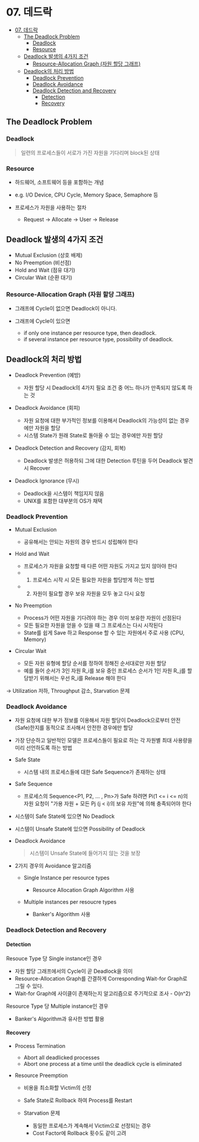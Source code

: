 # 07. 데드락

<!-- TOC -->

- [07. 데드락](#07-데드락)
  - [The Deadlock Problem](#the-deadlock-problem)
    - [Deadlock](#deadlock)
    - [Resource](#resource)
  - [Deadlock 발생의 4가지 조건](#deadlock-발생의-4가지-조건)
    - [Resource-Allocation Graph (자원 할당 그래프)](#resource-allocation-graph-자원-할당-그래프)
  - [Deadlock의 처리 방법](#deadlock의-처리-방법)
    - [Deadlock Prevention](#deadlock-prevention)
    - [Deadlock Avoidance](#deadlock-avoidance)
    - [Deadlock Detection and Recovery](#deadlock-detection-and-recovery)
      - [Detection](#detection)
      - [Recovery](#recovery)

<!-- /TOC -->

## The Deadlock Problem

### Deadlock

> 일련의 프로세스들이 서로가 가진 자원을 기다리며 block된 상태

### Resource

- 하드웨어, 소프트웨어 등을 포함하는 개념
- e.g. I/O Device, CPU Cycle, Memory Space, Semaphore 등
- 프로세스가 자원을 사용하는 절차

  - Request → Allocate → User → Release

## Deadlock 발생의 4가지 조건

- Mutual Exclusion (상호 배제)
- No Preemption (비선점)
- Hold and Wait (점유 대기)
- Circular Wait (순환 대기)

### Resource-Allocation Graph (자원 할당 그래프)

- 그래프에 Cycle이 없으면 Deadlock이 아니다.
- 그래프에 Cycle이 있으면

  - if only one instance per resource type, then deadlock.
  - if several instance per resource type, possibility of deadlock.

## Deadlock의 처리 방법

- Deadlock Prevention (예방)

  - 자원 할당 시 Deadlock의 4가지 필요 조건 중 어느 하나가 만족되지 않도록 하는 것

- Deadlock Avoidance (회피)

  - 자원 요청에 대한 부가적인 정보를 이용해서 Deadlock의 가능성이 없는 경우에만 자원을 할당
  - 시스템 State가 원래 State로 돌아올 수 있는 경우에만 자원 할당

- Deadlock Detection and Recovery (감지, 회복)

  - Deadlock 발생은 허용하되 그에 대한 Detection 루틴을 두어 Deadlock 발견 시 Recover

- Deadlock Ignorance (무시)

  - Deadlock을 시스템이 책임지지 않음
  - UNIX를 포함한 대부분의 OS가 채택

### Deadlock Prevention

- Mutual Exclusion

  - 공유해서는 안되는 자원의 경우 반드시 성립해야 한다

- Hold and Wait

  - 프로세스가 자원을 요청할 때 다른 어떤 자원도 가지고 있지 않아야 한다
  - 1. 프로세스 시작 시 모든 필요한 자원을 할당받게 하는 방법
  - 2. 자원이 필요할 경우 보유 자원을 모두 놓고 다시 요청

- No Preemption

  - Process가 어떤 자원을 기다려야 하는 경우 이미 보유한 자원이 선점된다
  - 모든 필요한 자원을 얻을 수 있을 때 그 프로세스는 다시 시작된다
  - State를 쉽게 Save 하고 Response 할 수 있는 자원에서 주로 사용 (CPU, Memory)

- Circular Wait

  - 모든 자원 유형에 할당 순서를 정하여 정해진 순서대로만 자원 할당
  - 예를 들어 순서가 3인 자원 R_i를 보유 중인 프로세스 순서가 1인 자원 R_j를 할당받기 위해서는 우선 R_i를 Release 해야 한다

→ Utilization 저하, Throughput 감소, Starvation 문제

### Deadlock Avoidance

- 자원 요청에 대한 부가 정보를 이용해서 자원 할당이 Deadlock으로부터 안전(Safe)한지를 동적으로 조사해서 안전한 경우에만 할당

- 가장 단순하고 일반적인 모델은 프로세스들이 필요로 하는 각 자원별 최대 사용량을 미리 선언하도록 하는 방법

- Safe State

  - 시스템 내의 프로세스들에 대한 Safe Sequence가 존재하는 상태

- Safe Sequence

  - 프로세스의 Sequence<P1, P2, ... , Pn>가 Safe 하려면 Pi(1 <= i <= n)의 자원 요청이 "가용 자원 + 모든 Pj (j < i)의 보유 자원"에 의해 충족되어야 한다

- 시스템이 Safe State에 있으면 No Deadlock
- 시스템이 Unsafe State에 있으면 Possibility of Deadlock

- Deadlock Avoidance

  > 시스템이 Unsafe State에 들어가지 않는 것을 보장

- 2가지 경우의 Avoidance 알고리즘

  - Single Instance per resource types

    - Resource Allocation Graph Algorithm 사용

  - Multiple instances per resoucre types

    - Banker's Algorithm 사용

### Deadlock Detection and Recovery

#### Detection

Resouce Type 당 Single instance인 경우

- 자원 할당 그래프에서의 Cycle이 곧 Deadlock을 의미
- Resource-Allocation Graph를 간결하게 Corresponding Wait-for Graph로 그릴 수 있다.
- Wait-for Graph에 사이클이 존재하는지 알고리즘으로 주기적으로 조사 - O(n^2)

Resource Type 당 Multiple instance인 경우

- Banker's Algorithm과 유사한 방법 활용

#### Recovery

- Process Termination

  - Abort all deadlicked processes
  - Abort one process at a time until the deadlick cycle is eliminated

- Resource Preemption

  - 비용을 최소화할 Victim의 선정
  - Safe State로 Rollback 하여 Process를 Restart
  - Starvation 문제

    - 동일한 프로세스가 계속해서 Victim으로 선정되는 경우
    - Cost Factor에 Rollback 횟수도 같이 고려
